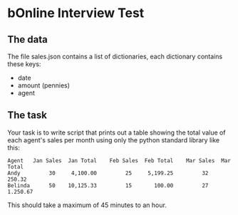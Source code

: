 # bOnline Interview Test

## The data
The file sales.json contains a list of dictionaries, each dictionary contains
these keys:
- date
- amount (pennies)
- agent

## The task
Your task is to write script that prints out a table showing the total value of
each agent's sales per month using only the python standard library like this:

```
Agent   Jan Sales  Jan Total    Feb Sales  Feb Total    Mar Sales  Mar Total
Andy         30     4,100.00         25     5,199.25         32       250.32
Belinda      50    10,125.33         15       100.00         27     1.250.67
```
This should take a maximum of 45 minutes to an hour.
